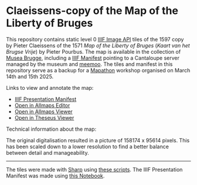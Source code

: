 # Claeissens-copy of the Map of the Liberty of Bruges

This repository contains static level 0 [IIIF Image API](https://iiif.io/api/image/2.0/) tiles of the 1597 copy by Pieter Claeissens of the 1571 *Map of the Liberty of Bruges* (*Kaart van het Brugse Vrije*) by Pieter Pourbus. The map is available in the collection of [Musea Brugge](https://collectie.museabrugge.be/collection/work/id/0000_GRO0438_I), including a [IIIF Manifest](https://dam.museabrugge.be/iiif/3/18761/manifest.json) pointing to a Cantaloupe server managed by the museum and [meemoo](https://meemoo.be/). The tiles and manifest in this repository serve as a backup for a [Mapathon](https://mappingpourbus.ugent.be/) workshop organised on March 14th and 15th 2025.

Links to view and annotate the map:

- [IIIF Presentation Manifest](https://manuelclaeysbouuaert.be/claeissens/manifest.json)
- [Open in Allmaps Editor](https://editor.allmaps.org/#/collection?url=https://manuelclaeysbouuaert.be/claeissens/manifest.json)
- [Open in Allmaps Viewer](https://viewer.allmaps.org/?url=https://manuelclaeysbouuaert.be/claeissens/manifest.json)
- [Open in Theseus Viewer](https://theseus-viewer.netlify.app/?iiif-content=https://manuelclaeysbouuaert.be/claeissens/manifest.json)

Technical information about the map:

The original digitalisation resulted in a picture of 158174 x 95614 pixels. This has been scaled down to a lower resolution to find a better balance between detail and manageability.

---

The tiles were made with [Sharp](https://sharp.pixelplumbing.com/) using [these scripts](https://github.com/sammeltassen/iiif-tiler). The IIIF Presentation Manifest was made using [this Notebook](https://observablehq.com/d/46eb57ecfeded102).